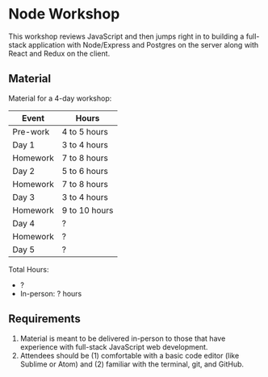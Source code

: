 # Node Workshop

This workshop reviews JavaScript and then jumps right in to building a full-stack application with Node/Express and Postgres on the server along with React and Redux on the client.

## Material

Material for a 4-day workshop:

| Event    | Hours         |
|----------|---------------|
| Pre-work | 4 to 5 hours  |
| Day 1    | 3 to 4 hours  |
| Homework | 7 to 8 hours  |
| Day 2    | 5 to 6 hours  |
| Homework | 7 to 8 hours  |
| Day 3    | 3 to 4 hours  |
| Homework | 9 to 10 hours |
| Day 4    | ?             |
| Homework | ?             |
| Day 5    | ?             |

Total Hours:

- ?
- In-person: ? hours

## Requirements

1. Material is meant to be delivered in-person to those that have experience with full-stack JavaScript web development.
1. Attendees should be (1) comfortable with a basic code editor (like Sublime or Atom) and (2) familiar with the terminal, git, and GitHub.
